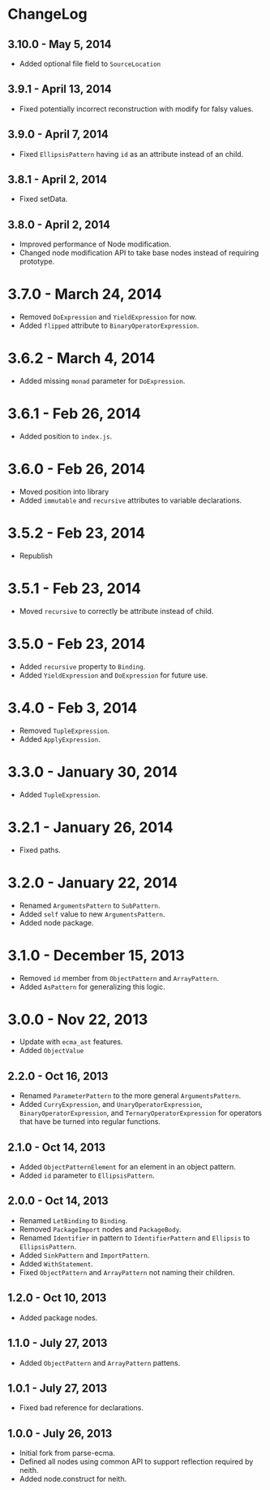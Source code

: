# ChangeLog #

## 3.10.0 - May 5, 2014
* Added optional file field to `SourceLocation`

## 3.9.1 - April 13, 2014
* Fixed potentially incorrect reconstruction with modify for falsy values.

## 3.9.0 - April 7, 2014
* Fixed `EllipsisPattern` having `id` as an attribute instead of an child.

## 3.8.1 - April 2, 2014
* Fixed setData.

## 3.8.0 - April 2, 2014
* Improved performance of Node modification.
* Changed node modification API to take base nodes instead of requiring prototype.

# 3.7.0 - March 24, 2014
* Removed `DoExpression` and `YieldExpression` for now.
* Added `flipped` attribute to `BinaryOperatorExpression`.

# 3.6.2 - March 4, 2014
* Added missing `monad` parameter for `DoExpression`.

# 3.6.1 - Feb 26, 2014
* Added position to `index.js`.

# 3.6.0 - Feb 26, 2014
* Moved position into library
* Added `immutable` and `recursive` attributes to variable declarations.

# 3.5.2 - Feb 23, 2014
* Republish

# 3.5.1 - Feb 23, 2014
* Moved `recursive` to correctly be attribute instead of child.

# 3.5.0 - Feb 23, 2014
* Added `recursive` property to `Binding`.
* Added `YieldExpression` and `DoExpression` for future use.

# 3.4.0 - Feb 3, 2014
* Removed `TupleExpression`.
* Added `ApplyExpression`.

# 3.3.0 - January 30, 2014
* Added `TupleExpression`.

# 3.2.1 - January 26, 2014
* Fixed paths.

# 3.2.0 - January 22, 2014
* Renamed `ArgumentsPattern` to `SubPattern`.
* Added `self` value to new `ArgumentsPattern`.
* Added node package.

# 3.1.0 - December 15, 2013
* Removed `id` member from `ObjectPattern` and `ArrayPattern`.
* Added `AsPattern` for generalizing this logic.

# 3.0.0 - Nov 22, 2013
* Update with `ecma_ast` features.
* Added `ObjectValue`

## 2.2.0 - Oct 16, 2013
* Renamed `ParameterPattern` to the more general `ArgumentsPattern`.
* Added `CurryExpression`, and `UnaryOperatorExpression`, `BinaryOperatorExpression`,
  and `TernaryOperatorExpression` for operators that have be turned into regular
  functions.

## 2.1.0 - Oct 14, 2013
* Added `ObjectPatternElement` for an element in an object pattern.
* Added `id` parameter to `EllipsisPattern`.

## 2.0.0 - Oct 14, 2013
* Renamed `LetBinding` to `Binding`.
* Removed `PackageImport` nodes and `PackageBody`.
* Renamed `Identifier` in pattern to `IdentifierPattern` and `Ellipsis` to `EllipsisPattern`.
* Added `SinkPattern` and `ImportPattern`.
* Added `WithStatement`.
* Fixed `ObjectPattern` and `ArrayPattern` not naming their children.

## 1.2.0 - Oct 10, 2013
* Added package nodes.

## 1.1.0 - July 27, 2013
* Added `ObjectPattern` and `ArrayPattern` pattens.

## 1.0.1 - July 27, 2013
* Fixed bad reference for declarations.

## 1.0.0 - July 26, 2013
* Initial fork from parse-ecma.
* Defined all nodes using common API to support reflection required by neith.
* Added node.construct for neith.